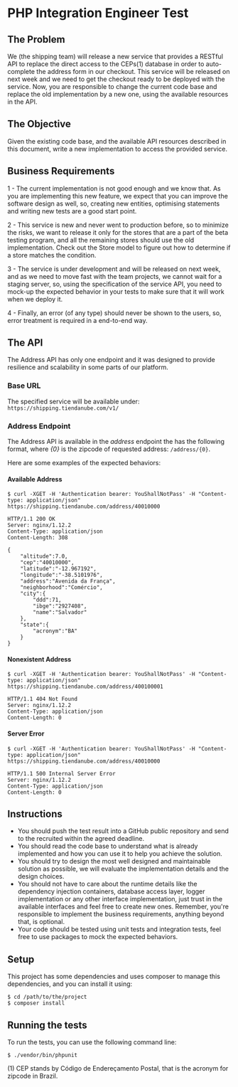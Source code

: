 # PHP Integration Engineer Test

## The Problem

We (the shipping team) will release a new service that provides a RESTful API to replace the direct access to the CEPs(1) database in order to auto-complete the address form in our checkout. This service will be released on next week and we need to get the checkout ready to be deployed with the service. Now, you are responsible to change the current code base and replace the old implementation by a new one, using the available resources in the API.

## The Objective

Given the existing code base, and the available API resources described in this document, write a new implementation to access the provided service.

## Business Requirements

1 - The current implementation is not good enough and we know that. As you are implementing this new feature, we expect that you can improve the software design as well, so, creating new entities, optimising statements and writing new tests are a good start point.

2 - This service is new and never went to production before, so to minimize the risks, we want to release it only for the stores that are a part of the beta testing program, and all the remaining stores should use the old implementation. Check out the Store model to figure out how to determine if a store matches the condition.

3 - The service is under development and will be released on next week, and as we need to move fast with the team projects, we cannot wait for a staging server, so, using the specification of the service API, you need to mock-up the expected behavior in your tests to make sure that it will work when we deploy it.

4 - Finally, an error (of any type) should never be shown to the users, so, error treatment is required in a end-to-end way.

## The API

The Address API has only one endpoint and it was designed to provide resilience and scalability in some parts of our platform.

### Base URL

The specified service will be available under: `https://shipping.tiendanube.com/v1/`

### Address Endpoint

The Address API is available in the *address* endpoint the has the following format, where *{0}* is the zipcode of requested address: `/address/{0}`.

Here are some examples of the expected behaviors:

#### Available Address 
```
$ curl -XGET -H 'Authentication bearer: YouShallNotPass' -H "Content-type: application/json" https://shipping.tiendanube.com/address/40010000

HTTP/1.1 200 OK
Server: nginx/1.12.2
Content-Type: application/json
Content-Length: 308

{
    "altitude":7.0,
    "cep":"40010000",
    "latitude":"-12.967192",
    "longitude":"-38.5101976",
    "address":"Avenida da França",
    "neighborhood":"Comércio",
    "city":{  
        "ddd":71,
        "ibge":"2927408",
        "name":"Salvador"
    },
    "state":{  
        "acronym":"BA"
    }
}
```

#### Nonexistent Address
```
$ curl -XGET -H 'Authentication bearer: YouShallNotPass' -H "Content-type: application/json" https://shipping.tiendanube.com/address/400100001

HTTP/1.1 404 Not Found
Server: nginx/1.12.2
Content-Type: application/json
Content-Length: 0
```

#### Server Error
```
$ curl -XGET -H 'Authentication bearer: YouShallNotPass' -H "Content-type: application/json" https://shipping.tiendanube.com/address/40010000

HTTP/1.1 500 Internal Server Error
Server: nginx/1.12.2
Content-Type: application/json
Content-Length: 0
```

## Instructions

- You should push the test result into a GitHub public repository and send to the recruited within the agreed deadline.
- You should read the code base to understand what is already implemented and how you can use it to help you achieve the solution.
- You should try to design the most well designed and maintainable solution as possible, we will evaluate the implementation details and the design choices.
- You should not have to care about the runtime details like the dependency injection containers, database access layer, logger implementation or any other interface implementation, just trust in the available interfaces and feel free to create new ones. Remember, you're responsible to implement the business requirements, anything beyond that, is optional.
- Your code should be tested using unit tests and integration tests, feel free to use packages to mock the expected behaviors.

## Setup

This project has some dependencies and uses composer to manage this dependencies, and you can install it using:

```
$ cd /path/to/the/project
$ composer install
```

## Running the tests

To run the tests, you can use the following command line:

```
$ ./vendor/bin/phpunit
```

(1) CEP stands by Código de Endereçamento Postal, that is the acronym for zipcode in Brazil.
